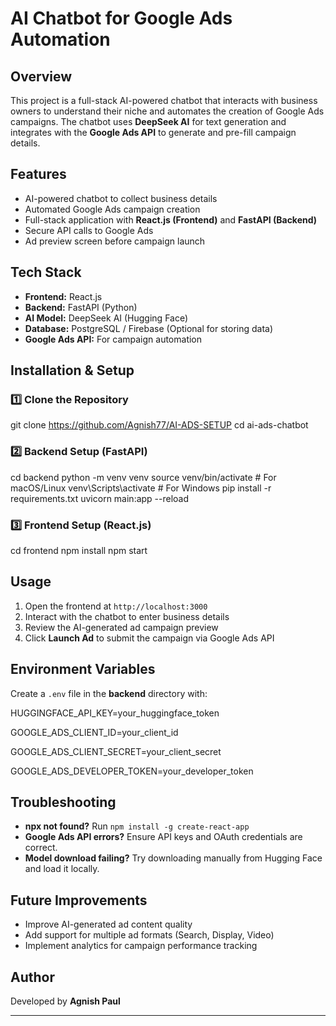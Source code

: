 # AI Chatbot for Google Ads Automation

## Overview

This project is a full-stack AI-powered chatbot that interacts with business owners to understand their niche and automates the creation of Google Ads campaigns. The chatbot uses **DeepSeek AI** for text generation and integrates with the **Google Ads API** to generate and pre-fill campaign details.

## Features

- AI-powered chatbot to collect business details
- Automated Google Ads campaign creation
- Full-stack application with **React.js (Frontend)** and **FastAPI (Backend)**
- Secure API calls to Google Ads
- Ad preview screen before campaign launch

## Tech Stack

- **Frontend:** React.js
- **Backend:** FastAPI (Python)
- **AI Model:** DeepSeek AI (Hugging Face)
- **Database:** PostgreSQL / Firebase (Optional for storing data)
- **Google Ads API:** For campaign automation

## Installation & Setup

### 1️⃣ Clone the Repository


git clone https://github.com/Agnish77/AI-ADS-SETUP
cd ai-ads-chatbot


### 2️⃣ Backend Setup (FastAPI)


cd backend
python -m venv venv
source venv/bin/activate  # For macOS/Linux
venv\Scripts\activate    # For Windows
pip install -r requirements.txt
uvicorn main:app --reload


### 3️⃣ Frontend Setup (React.js)


cd frontend
npm install
npm start


## Usage

1. Open the frontend at `http://localhost:3000`
2. Interact with the chatbot to enter business details
3. Review the AI-generated ad campaign preview
4. Click **Launch Ad** to submit the campaign via Google Ads API

## Environment Variables

Create a `.env` file in the **backend** directory with:


HUGGINGFACE_API_KEY=your_huggingface_token

GOOGLE_ADS_CLIENT_ID=your_client_id

GOOGLE_ADS_CLIENT_SECRET=your_client_secret

GOOGLE_ADS_DEVELOPER_TOKEN=your_developer_token


## Troubleshooting

- **npx not found?** Run `npm install -g create-react-app`
- **Google Ads API errors?** Ensure API keys and OAuth credentials are correct.
- **Model download failing?** Try downloading manually from Hugging Face and load it locally.

## Future Improvements

- Improve AI-generated ad content quality
- Add support for multiple ad formats (Search, Display, Video)
- Implement analytics for campaign performance tracking



## Author

Developed by **Agnish Paul**

---

###
